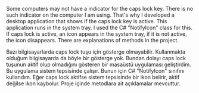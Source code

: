 Some computers may not have a indicator for the caps lock key. There is no such indicator on the computer I am using. That's why
I developed a desktop application that shows if the caps lock key is active. This application runs in the system tray. I used the C# 
"NotifyIcon" class for this. If caps lock is active, an icon appears in the system tray, if it is not active, the icon disappears. There 
are explanations of methods in the project.

Bazı bilgisayarlarda caps lock tuşu için gösterge olmayabilir. Kullanmakta olduğum bilgisayarda da böyle bir gösterge 
yok. Bundan dolayı caps lock tuşunun aktif olup olmadığını gösteren bir masaüstü uygulaması geliştirdim. Bu uygulama sistem tepsisinde
çalışır. Bunun için C# "NotifyIcon" sınıfını kullandım. Eğer caps lock aktifse sistem tepsisinde bir ikon belirir, aktif değilse ikon 
kaybolur. Proje içinde metodlara ait açıklamalar mevcuttur. 
